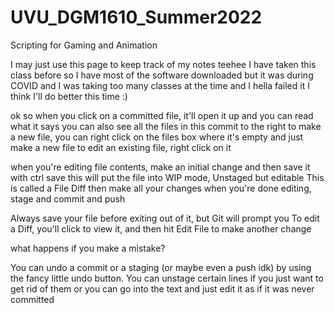 # UVU_DGM1610_Summer2022
Scripting for Gaming and Animation

I may just use this page to keep track of my notes teehee
I have taken this class before so I have most of the software downloaded 
but it was during COVID and I was taking too many classes at the time and I hella failed it
I think I'll do better this time :)

ok so when you click on a committed file, it'll open it up and you can read what it says
you can also see all the files in this commit to the right
to make a new file, you can right click on the files box where it's empty and just make a new file
to edit an existing file, right click on it

when you're editing file contents, make an initial change and then save it with ctrl save
this will put the file into WIP mode, Unstaged but editable 
This is called a File Diff
then make all your changes 
when you're done editing, stage and commit and push

Always save your file before exiting out of it, but Git will prompt you
To edit a Diff, you'll click to view it, and then hit Edit File to make another change

what happens if you make a mistake?

You can undo a commit or a staging (or maybe even a push idk) by using the fancy little undo button. 
You can unstage certain lines if you just want to get rid of them
or you can go into the text and just edit it as if it was never committed
